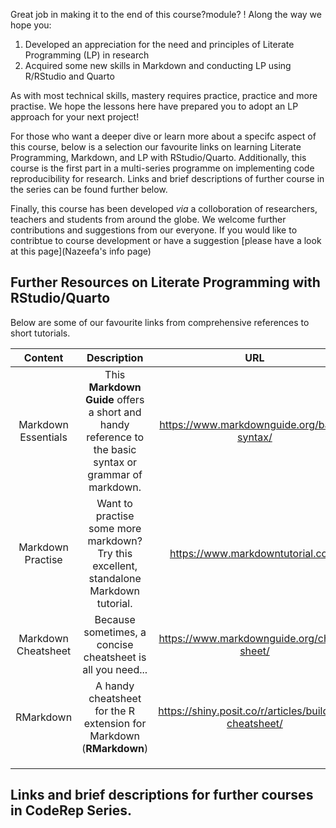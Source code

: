 Great job in making it to the end of this course?module? ! Along the way we hope you:

1. Developed an appreciation for the need and principles of Literate Programming (LP) in research
2. Acquired some new skills in Markdown and conducting LP using R/RStudio and Quarto

As with most technical skills, mastery requires practice, practice and more practise. We hope the lessons here have prepared you to adopt an LP approach for your next project!

For those who want a deeper dive or learn more about a specifc aspect of this course, below is a selection our favourite links on learning Literate Programming, Markdown, and LP with RStudio/Quarto.
Additionally, this course is the first part in a multi-series programme on implementing code reproducibility for research. Links and brief descriptions of further course in the series can be found further below.

Finally, this course has been developed *via* a colloboration of researchers, teachers and students from around the globe. We welcome further contributions and suggestions from our everyone. If you would like to contribtue to course development or have a suggestion [please have a look at this page](Nazeefa's info page)

## Further Resources on Literate Programming with RStudio/Quarto

Below are some of our favourite links from comprehensive references to short tutorials.

|     **Content**     	|                                             **Description**                                            	|                        **URL**                        	|
|:-------------------:	|:------------------------------------------------------------------------------------------------------:	|:------------------------------------------------------:	|
| Markdown Essentials 	| This **Markdown Guide** offers a short and handy reference to the basic syntax or grammar of markdown. 	| https://www.markdownguide.org/basic-syntax/            	|
| Markdown Practise   	| Want to practise some more markdown? Try this excellent, standalone Markdown tutorial.                 	| https://www.markdowntutorial.com/                      	|
| Markdown Cheatsheet 	| Because sometimes, a concise cheatsheet is all you need...                                             	| https://www.markdownguide.org/cheat-sheet/             	|
| RMarkdown           	| A handy cheatsheet for the R extension for Markdown (**RMarkdown**)                                    	| https://shiny.posit.co/r/articles/build/rm-cheatsheet/ 	|
|                     	|                                                                                                        	|                                                        	|
|                     	|                                                                                                        	|                                                        	|
|                     	|                                                                                                        	|                                                        	|


## Links and brief descriptions for further courses in CodeRep Series.
